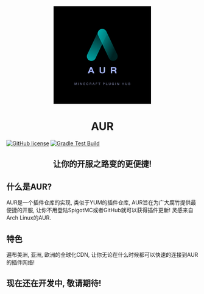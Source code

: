 <div align="center"><img src=".github/AUR.png"></div>

# <center> **AUR** </center>

[![GitHub license](https://img.shields.io/github/license/Minecraft-AUR/AUR?style=flat-square)](https://github.com/Minecraft-AUR/AUR/)
[![Gradle Test Build](https://github.com/Minecraft-AUR/AUR/actions/workflows/GradleTestBuild.yml/badge.svg)](https://github.com/Minecraft-AUR/AUR/actions/workflows/GradleTestBuild.yml)

##  <center> 让你的开服之路变的更便捷! </center>

什么是AUR?
------
AUR是一个插件仓库的实现, 类似于YUM的插件仓库, AUR旨在为广大腐竹提供最便捷的开服, 让你不用登陆SpigotMC或者GitHub就可以获得插件更新!
灵感来自Arch Linux的AUR.

特色
------
遍布美洲, 亚洲, 欧洲的全球化CDN, 让你无论在什么时候都可以快速的连接到AUR的插件网络!

## 现在还在开发中, 敬请期待!